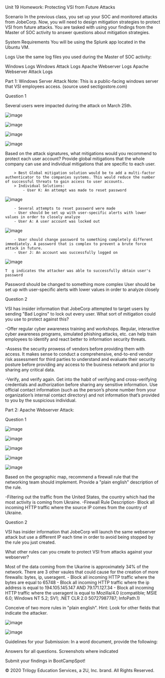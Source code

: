 Unit 19 Homework: Protecting VSI from Future Attacks

Scenario
In the previous class,  you set up your SOC and monitored attacks from JobeCorp. Now, you will need to design mitigation strategies to protect VSI from future attacks.
You are tasked with using your findings from the Master of SOC activity to answer questions about mitigation strategies.

System Requirements
You will be using the Splunk app located in the Ubuntu VM.

Logs
Use the same log files you used during the Master of SOC activity:

Windows Logs
Windows Attack Logs
Apache Webserver Logs
Apache Webserver Attack Logs



Part 1: Windows Server Attack
Note: This is a public-facing windows server that VSI employees access.
(source used sectigostore.com)

Question 1

Several users were impacted during the attack on March 25th.

![image](https://user-images.githubusercontent.com/96030770/167719421-be179805-108f-4779-aac5-6af2c9889651.png)

![image](https://user-images.githubusercontent.com/96030770/167720563-29b0f7a1-5f9e-47a5-9bce-ac4fa5ba5d08.png)

![image](https://user-images.githubusercontent.com/96030770/167720654-7408ff16-d685-4e43-9c57-875116296794.png)

![image](https://user-images.githubusercontent.com/96030770/167720718-878e0517-ab61-4811-ad00-2a1c282e397d.png)


Based on the attack signatures, what mitigations would you recommend to protect each user account? Provide global mitigations that the whole company can use and individual mitigations that are specific to each user.
		
		> Best Global mitigation solution would be to add a multi-factor authenticator to the companies systems. This would reduce the number of successful threats to gain access to user accounts.
		> Individual Solutions:
			- User K: An attempt was made to reset password
			
![image](https://user-images.githubusercontent.com/96030770/167730648-2455f001-62cd-48ac-a04f-3b7a901dd90f.png)
			
		- Several attempts to reset password were made 
		- User should be set up with user-specific alerts with lower values in order to closely analyze 
		- User A: A user account was locked out
			
![image](https://user-images.githubusercontent.com/96030770/167730899-55d2b807-2f2e-45e0-afdc-312228b0facd.png)
		
		- User should change password to something completely different immediately. A password that is complex to prevent a brute force attack in future.
		- User J: An account was successfully logged on
			
![image](https://user-images.githubusercontent.com/96030770/167731117-bdf487a0-e529-48b4-a27c-d506776b0907.png)

		
	T  g indicates the attacker was able to successfully obtain user's password
 Password should be changed to something more complex
 User should be set up with user-specific alerts with lower values in order to analyze closely			  	 		

Question 2

VSI has insider information that JobeCorp attempted to target users by sending "Bad Logins" to lock out every user.
What sort of mitigation could you use to protect against this?

-Offer regular cyber awareness training and workshops. Regular, interactive cyber awareness programs, simulated phishing attacks, etc. can help train employees to identify and react better to information security threats.

-Assess the security prowess of vendors before providing them with access. It makes sense to conduct a comprehensive, end-to-end vendor risk assessment for third parties to understand and evaluate their security posture before providing any access to the business network and prior to sharing any critical data.

-Verify, and verify again. Get into the habit of verifying and cross-verifying credentials and authorization before sharing any sensitive information. Use official contact information (such as the person’s phone number from your organization’s internal contact directory) and not information that’s provided to you by the suspicious individual.


Part 2: Apache Webserver Attack:

Question 1



![image](https://user-images.githubusercontent.com/96030770/167729340-23616640-74f8-40e0-94b6-3a3c38bf7e33.png)

![image](https://user-images.githubusercontent.com/96030770/167729652-3aaf379c-c8ad-4dd6-ad45-bf9bac3c5c18.png)

![image](https://user-images.githubusercontent.com/96030770/167729709-75f91a43-e524-4dcb-974e-0db0657a5acc.png)

![image](https://user-images.githubusercontent.com/96030770/167722677-863fc2b4-0577-4806-bc47-f70a35b7ed33.png)

![image](https://user-images.githubusercontent.com/96030770/167722731-e9e27a35-89ae-4adf-9e71-6041bbcca1f3.png)


Based on the geographic map, recommend a firewall rule that the networking team should implement.
Provide a "plain english" description of the rule.

-Filtering out the traffic from the United States, the country which had the most activity is coming from Ukraine.
-Firewall Rule Description- Block all incoming HTTP traffic where the source IP comes from the country of Ukraine.

Question 2


VSI has insider information that JobeCorp will launch the same webserver attack but use a different IP each time in order to avoid being stopped by the rule you just created.


What other rules can you create to protect VSI from attacks against your webserver?

Most of the data coming from the Ukarine is approximately 34% of the network. There are 3 other vaules that could cause for the creation of more firewalls: bytes, ip, useragent.
		- Block all incoming HTTP traffic where the bytes are equal to 65748
		- Block all incoming HTTP traffic where the ip address is equal to 194.105.145.147 AND 79.171.127.34
		- Block all incoming HTTP traffic where the useragent is equal to Mozilla/4.0 (compatible; MSIE 6.0; Windows NT 5.2; SV1; .NET CLR 2.0 50727987787; InfoPath.1)

Conceive of two more rules in "plain english".
Hint: Look for other fields that indicate the attacker.

![image](https://user-images.githubusercontent.com/96030770/167731675-6532bc9f-268f-4bc6-8453-434e7a1f9479.png)


![image](https://user-images.githubusercontent.com/96030770/167731575-ee6056dc-3b5e-4dc7-bf9d-946ca30965a4.png)


Guidelines for your Submission:
In a word document, provide the following:

Answers for all questions.
Screenshots where indicated

Submit your findings in BootCampSpot!

© 2020 Trilogy Education Services, a 2U, Inc. brand. All Rights Reserved.
